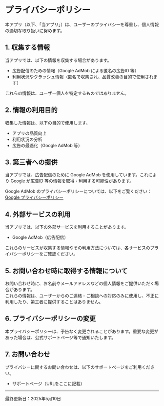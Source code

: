 # プライバシーポリシー

本アプリ（以下、「当アプリ」）は、ユーザーのプライバシーを尊重し、個人情報の適切な取り扱いに努めます。

## 1. 収集する情報

当アプリでは、以下の情報を収集する場合があります。

- 広告配信のための情報（Google AdMob による匿名の広告ID 等）
- 利用状況やクラッシュ情報（匿名で収集され、品質改善の目的で使用されます）

これらの情報は、ユーザー個人を特定するものではありません。

## 2. 情報の利用目的

収集した情報は、以下の目的で使用します。

- アプリの品質向上
- 利用状況の分析
- 広告の最適化（Google AdMob 等）

## 3. 第三者への提供

当アプリでは、広告配信のために Google AdMob を使用しています。これにより Google が広告ID 等の情報を取得・利用する可能性があります。

Google AdMob のプライバシーポリシーについては、以下をご覧ください：  
[Google プライバシーポリシー](https://policies.google.com/privacy)

## 4. 外部サービスの利用

当アプリでは、以下の外部サービスを利用することがあります。

- Google AdMob（広告配信）

これらのサービスが収集する情報やその利用方法については、各サービスのプライバシーポリシーをご確認ください。

## 5. お問い合わせ時に取得する情報について

お問い合わせ時に、お名前やメールアドレスなどの個人情報をご提供いただく場合があります。  
これらの情報は、ユーザーからのご連絡・ご相談への対応のみに使用し、不正に利用したり、第三者に提供することはありません。

## 6. プライバシーポリシーの変更

本プライバシーポリシーは、予告なく変更されることがあります。重要な変更があった場合は、公式サポートページ等で通知いたします。

## 7. お問い合わせ

プライバシーに関するお問い合わせは、以下のサポートページをご利用ください。

- サポートページ（URLをここに記載）

---

最終更新日：2025年5月10日
